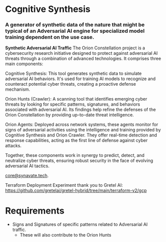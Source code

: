# Cognitive Synthesis
### A generator of synthetic data of the nature that might be typical of an Adversarial AI engine for specialized model training dependent on the use case.


**Synthetic Adversarial AI Traffic**
The Orion Constellation project is a cybersecurity research initiative designed to protect against adversarial AI threats through a combination of advanced technologies. It comprises three main components:

Cognitive Synthesis: This tool generates synthetic data to simulate adversarial AI behaviors. It's used for training AI models to recognize and counteract potential cyber threats, creating a proactive defense mechanism.

Orion Hunts (Crawler): A scanning tool that identifies emerging cyber threats by looking for specific patterns, signatures, and behaviors associated with adversarial AI. Its findings help refine the defenses of the Orion Constellation by providing up-to-date threat intelligence.

Orion Agents: Deployed across network systems, these agents monitor for signs of adversarial activities using the intelligence and training provided by Cognitive Synthesis and Orion Crawler. They offer real-time detection and response capabilities, acting as the first line of defense against cyber attacks.

Together, these components work in synergy to predict, detect, and neutralize cyber threats, ensuring robust security in the face of evolving adversarial AI tactics.

core@synavate.tech.

Terraform Deployment Experiment thank you to Gretel AI: 
https://github.com/gretelai/gretel-hybrid/tree/main/terraform-v2/gcp



# Requirements
- Signs and Signatures of specific patterns related to Adversarial AI traffic.
  - These will also contribute to the Orion Hunts 